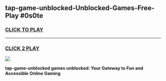 
## tap-game-unblocked-Unblocked-Games-Free-Play #0s0te
<h3>
<a href="https://us.freeplayer.one?title=tap-game-unblocked&ref=9M">CLICK TO PLAY</a></h3>
<hr>

<h3>
<a href="https://us.freeplayer.one?title=tap-game-unblocked&ref=9M">CLICK 2 PLAY</a>
  
</h3>

<a href="https://us.freeplayer.one?title=tap-game-unblocked&ref=9M"><img src="https://clearcache.store/games.png"></a>


**tap-game-unblocked games unblocked: Your Gateway to Fun and Accessible Online Gaming**

